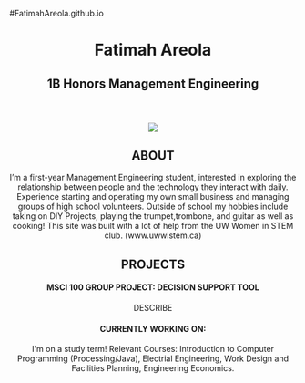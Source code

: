 #FatimahAreola.github.io
<doctype html>
<html lang="en">
<!-- The head = space to link to important things the webpage needs to load -->
<head>
    <!-- Tells the browser how to read this document -->
    <meta charset="utf-8">
    <!-- The title = what goes on the tab -->
 <title> Fatimah Areola </title>
  <!--link rel="stylesheet" href="FatimahAreola.github.io/css/styles.css
    <!-- Link to getting the icons from font awesome -->
    <link rel="stylesheet" href="https://cdnjs.cloudflare.com/ajax/libs/font-awesome/4.7.0/css/font-awesome.min.css">
</head>

<header>
    
</head>

<header>
    <h1>  Fatimah Areola  </h1>
    <h2> 1B Honors Management Engineering </h2>
</header>

<body>
    <div class="bio">
        <img id="headshot" src="desktop/headshot.jpg">
        <h2>  ABOUT </h2>
        <p>  I’m a first-year Management Engineering student, interested in exploring the relationship between people and the technology they interact with daily. Experience starting and operating my own small business and managing groups of high school volunteers. Outside of school my hobbies include taking on DIY Projects, playing the trumpet,trombone, and guitar as well as cooking! This site was built with a lot of help from the UW Women in STEM club. (www.uwwistem.ca) </p>
    </div>
    <div class="portfolio">
        <h2>  PROJECTS  </h2>
        <div class="portfolio-row">
            <div class="portfolio-item">
                <h4>  MSCI 100 GROUP PROJECT: DECISION SUPPORT TOOL  </h4>
                <p> DESCRIBE <p>
                <a class="btn" href="https://drive.google.com/open?id=1IG54v4k2r8fM8vexrPPBR-fsrwyVbfHc" title="DST" onkeypress="window.open(this.href); return false;">
        <i class="fa fa-file-text-o fa-3x" aria-hidden="true"></i>
                </a>
   <div class="portfolio-row">
            <div class="portfolio-item">
                <h4>  CURRENTLY WORKING ON: </h4>
               <p>  I'm on a study term! 
Relevant Courses: Introduction to Computer Programming (Processing/Java), Electrial Engineering, Work Design and Facilities Planning, Engineering Economics. <p>        

<div
    <a class="btn" href="https://drive.google.com/open?id=1-M2kLVSglXU69VKSmxas4ng4blW94mJ4" title="Resume" onkeypress="window.open(this.href); return false;">
        <i class="fa fa-file-text-o fa-3x" aria-hidden="true"></i>
    </a>
    <a class="btn" href="https://www.facebook.com/fatimah.are/" title="Facebook" onclick="window.open(this.href); return false;"
        onkeypress="window.open(this.href); return false;">
        <i class="fa fa-facebook-square fa-3x" aria-hidden="true"></i>
    </a>
    <a class="btn" href="https://www.instagram.com/fatimahareola/" title="Instagram" onclick="window.open(this.href); return false;"
        onkeypress="window.open(this.href); return false;">
        <i class="fa fa-instagram fa-3x" aria-hidden="true"></i>
    </a>
    <a class="btn" href="https://www.linkedin.com/in/areolafatimah" title="LinkedIn" onclick="window.open(this.href); return false;" onkeypress="window.open(this.href); return false;">
        <i class="fa fa-linkedin fa-3x" aria-hidden="true"></i>
    </a>
